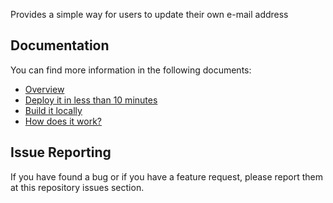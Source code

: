 Provides a simple way for users to update their own e-mail address

## Documentation
You can find more information in the following documents:

 - [Overview](https://github.com/CriGoT/auth0-update-email/wiki)
 - [Deploy it in less than 10 minutes](https://github.com/CriGoT/auth0-update-email/wiki/Extension-Deployment)
 - [Build it locally](https://github.com/CriGoT/auth0-update-email/wiki/Server-Deployment)
 - [How does it work?](https://github.com/CriGoT/auth0-update-email/wiki/How-does-it-work)

## Issue Reporting

If you have found a bug or if you have a feature request, please report them at this repository issues section.
